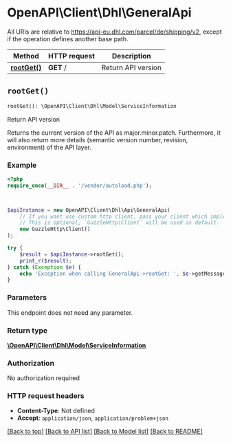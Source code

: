 # OpenAPI\Client\Dhl\GeneralApi

All URIs are relative to https://api-eu.dhl.com/parcel/de/shipping/v2, except if the operation defines another base path.

| Method | HTTP request | Description |
| ------------- | ------------- | ------------- |
| [**rootGet()**](GeneralApi.md#rootGet) | **GET** / | Return API version |


## `rootGet()`

```php
rootGet(): \OpenAPI\Client\Dhl\Model\ServiceInformation
```

Return API version

Returns the current version of the API as major.minor.patch. Furthermore, it will also return more details (semantic version number, revision, environment) of the API layer.

### Example

```php
<?php
require_once(__DIR__ . '/vendor/autoload.php');



$apiInstance = new OpenAPI\Client\Dhl\Api\GeneralApi(
    // If you want use custom http client, pass your client which implements `GuzzleHttp\ClientInterface`.
    // This is optional, `GuzzleHttp\Client` will be used as default.
    new GuzzleHttp\Client()
);

try {
    $result = $apiInstance->rootGet();
    print_r($result);
} catch (Exception $e) {
    echo 'Exception when calling GeneralApi->rootGet: ', $e->getMessage(), PHP_EOL;
}
```

### Parameters

This endpoint does not need any parameter.

### Return type

[**\OpenAPI\Client\Dhl\Model\ServiceInformation**](../Model/ServiceInformation.md)

### Authorization

No authorization required

### HTTP request headers

- **Content-Type**: Not defined
- **Accept**: `application/json`, `application/problem+json`

[[Back to top]](#) [[Back to API list]](../../README.md#endpoints)
[[Back to Model list]](../../README.md#models)
[[Back to README]](../../README.md)
